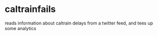 caltrainfails
=============

reads information about caltrain delays from a twitter feed, and tees up some analytics
